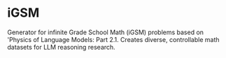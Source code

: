 # iGSM
Generator for infinite Grade School Math (iGSM) problems based on 'Physics of Language Models: Part 2.1. Creates diverse, controllable math datasets for LLM reasoning research.
